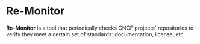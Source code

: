 # Re-Monitor

**Re-Monitor** is a tool that periodically checks CNCF projects' repositories to verify they meet a certain set of standards: documentation, license, etc.
